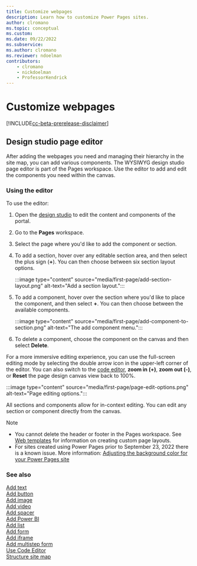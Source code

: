 ```yaml
---
title: Customize webpages
description: Learn how to customize Power Pages sites.
author: clromano
ms.topic: conceptual
ms.custom: 
ms.date: 09/22/2022
ms.subservice:
ms.author: clromano 
ms.reviewer: ndoelman
contributors:
    - clromano
    - nickdoelman
    - ProfessorKendrick
---
```


# Customize webpages

[!INCLUDE[cc-beta-prerelease-disclaimer](../includes/cc-beta-prerelease-disclaimer.md)]

## Design studio page editor

After adding the webpages you need and managing their hierarchy in the site map, you can add various components. The WYSIWYG design studio page editor is part of the Pages workspace. Use the editor to add and edit the components you need within the canvas.

### Using the editor

To use the editor:

1. Open the [design studio](use-design-studio.md) to edit the content and components of the portal.

1. Go to the **Pages** workspace.

1. Select the page where you'd like to add the component or section.

1. To add a section, hover over any editable section area, and then select the plus sign (**+**). You can then choose between six section layout options.

    :::image type="content" source="media/first-page/add-section-layout.png" alt-text="Add a section layout.":::

1. To add a component, hover over the section where you'd like to place the component, and then select **+**. You can then choose between the available components.  

    :::image type="content" source="media/first-page/add-component-to-section.png" alt-text="The add component menu.":::

1. To delete a component, choose the component on the canvas and then select **Delete**.

For a more immersive editing experience, you can use the full-screen editing mode by selecting the double arrow icon in the upper-left corner of the editor. You can also switch to the [code editor](code-editor.md), **zoom in (+)**,  **zoom out (-)**, or **Reset** the page design canvas view back to 100%.

:::image type="content" source="media/first-page/page-edit-options.png" alt-text="Page editing options.":::

All sections and components allow for in-context editing. You can edit any section or component directly from the canvas.

> [!NOTE]
> - You cannot delete the header or footer in the Pages workspace. See [Web templates](../configure/store-content-web-templates.md) for information on creating custom page layouts.
> - For sites created using Power Pages prior to September 23, 2022 there is a known issue. More information: [Adjusting the background color for your Power Pages site](../known-issues.md#adjusting-the-background-color-for-your-power-pages-site)

### See also

[Add text](add-text.md)<br>
[Add button](add-button.md)<br>
[Add image](add-image.md)<br>
[Add video](add-video.md)<br>
[Add spacer](add-spacer.md)<br>
[Add Power BI](add-power-bi.md)<br>
[Add list](add-list.md)<br>
[Add form](add-form.md)<br>
[Add iframe](add-iframe.md)<br>
[Add multistep form](multistep-forms.md)<br>
[Use Code Editor](code-editor.md)<br>
[Structure site map](structure-site.md)<br>
